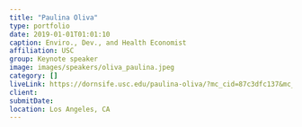 ```yaml
---
title: "Paulina Oliva"
type: portfolio
date: 2019-01-01T01:01:10
caption: Enviro., Dev., and Health Economist
affiliation: USC
group: Keynote speaker
image: images/speakers/oliva_paulina.jpeg
category: []
liveLink: https://dornsife.usc.edu/paulina-oliva/?mc_cid=87c3dfc137&mc_eid=ed83acf6a7
client:
submitDate:
location: Los Angeles, CA
---
```

